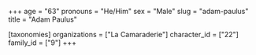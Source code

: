 +++
age = "63"
pronouns = "He/Him"
sex = "Male"
slug = "adam-paulus"
title = "Adam Paulus"

[taxonomies]
organizations = ["La Camaraderie"]
character_id = ["22"]
family_id = ["9"]
+++


